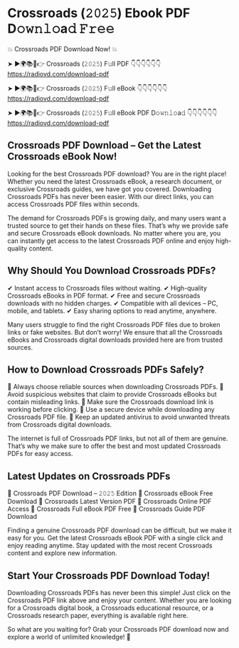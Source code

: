 # Crossroads (𝟸𝟶𝟸𝟻) Ebook PDF D𝚘𝚠𝚗𝚕𝚘a𝚍 𝙵𝚛𝚎𝚎

💥 Crossroads PDF Download Now! 💥

➤ ►🌍📚📱👉 Crossroads (𝟸𝟶𝟸𝟻) F𝚞ll PDF 👇👇👇👇👇👇
https://radiovd.com/download-pdf

➤ ►🌍📚📱👉 Crossroads (𝟸𝟶𝟸𝟻) F𝚞ll eBook 👇👇👇👇👇👇
https://radiovd.com/download-pdf

➤ ►🌍📚📱👉 Crossroads (𝟸𝟶𝟸𝟻) F𝚞ll eBook PDF D𝚘𝚠𝚗𝚕𝚘a𝚍 👇👇👇👇👇👇
https://radiovd.com/download-pdf

## Crossroads PDF Download – Get the Latest Crossroads eBook Now!

Looking for the best Crossroads PDF download? You are in the right place! Whether you need the latest Crossroads eBook, a research document, or exclusive Crossroads guides, we have got you covered. Downloading Crossroads PDFs has never been easier. With our direct links, you can access Crossroads PDF files within seconds.

The demand for Crossroads PDFs is growing daily, and many users want a trusted source to get their hands on these files. That’s why we provide safe and secure Crossroads eBook downloads. No matter where you are, you can instantly get access to the latest Crossroads PDF online and enjoy high-quality content.

## Why Should You Download Crossroads PDFs?

✔ Instant access to Crossroads files without waiting.
✔ High-quality Crossroads eBooks in PDF format.
✔ Free and secure Crossroads downloads with no hidden charges.
✔ Compatible with all devices – PC, mobile, and tablets.
✔ Easy sharing options to read anytime, anywhere.

Many users struggle to find the right Crossroads PDF files due to broken links or fake websites. But don’t worry! We ensure that all the Crossroads eBooks and Crossroads digital downloads provided here are from trusted sources.

## How to Download Crossroads PDFs Safely?

📌 Always choose reliable sources when downloading Crossroads PDFs.
📌 Avoid suspicious websites that claim to provide Crossroads eBooks but contain misleading links.
📌 Make sure the Crossroads download link is working before clicking.
📌 Use a secure device while downloading any Crossroads PDF file.
📌 Keep an updated antivirus to avoid unwanted threats from Crossroads digital downloads.

The internet is full of Crossroads PDF links, but not all of them are genuine. That’s why we make sure to offer the best and most updated Crossroads PDFs for easy access.

## Latest Updates on Crossroads PDFs

🔹 Crossroads PDF Download – 𝟸𝟶𝟸𝟻 Edition
🔹 Crossroads eBook Free Download
🔹 Crossroads Latest Version PDF
🔹 Crossroads Online PDF Access
🔹 Crossroads Full eBook PDF Free
🔹 Crossroads Guide PDF Download

Finding a genuine Crossroads PDF download can be difficult, but we make it easy for you. Get the latest Crossroads eBook PDF with a single click and enjoy reading anytime. Stay updated with the most recent Crossroads content and explore new information.

## Start Your Crossroads PDF Download Today!

Downloading Crossroads PDFs has never been this simple! Just click on the Crossroads PDF link above and enjoy your content. Whether you are looking for a Crossroads digital book, a Crossroads educational resource, or a Crossroads research paper, everything is available right here.

So what are you waiting for? Grab your Crossroads PDF download now and explore a world of unlimited knowledge! 🚀